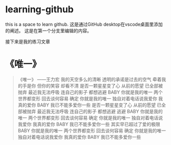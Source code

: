 # learning-github
this is  a space to learn github.
这是通过GitHub desktop在vscode桌面里添加的阐述。
这是在第一个分支里编辑的内容。

接下来是我的练习文章

# 《唯一》
>   《唯一》
         ——王力宏
我的天空多么的清晰
透明的承诺是过去的空气
牵着我的手是你
但你的笑容 却看不清
是否一颗星星变了心
从前的愿望 已全部被抛弃
最近我无法呼吸
连自己的影子
都想逃避
BABY 你就是我的唯一
两个世界都变形
回去谈何容易
确定 你就是我的唯一
独自对着电话说我爱你
我真的爱你
BABY 我已不能多爱你一些
是否一颗星星变了心
从前的愿望 已全部被抛弃
最近我无法呼吸
连自己的影子
都想逃避 逃避
BABY 你就是我的唯一
两个世界都变形
回去谈何容易
确定 你就是我的唯一
独自对着电话说我爱你
我真的爱你
BABY 我已不能多爱你一些
其实早已超过了爱的极限
BABY 你就是我的唯一
两个世界都变形
回去谈何容易
确定 你就是我的唯一
独自对着电话说我爱你
我真的爱你
BABY 我已不能多爱你一些